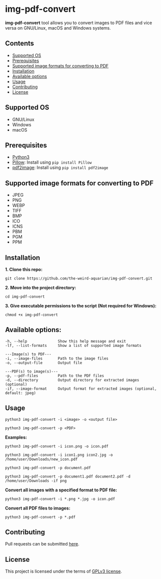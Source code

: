 # img-pdf-convert

**img-pdf-convert** tool allows you to convert images to PDF files and vice versa on GNU/Linux, macOS and Windows systems.



## Contents
- [Supported OS](#supported-os)
- [Prerequisites](#prerequisites)
- [Supported image formats for converting to PDF](#supported-image-formats-for-converting-to-pdf)
- [Installation](#installation)
- [Available options](#available-options)
- [Usage](#usage)
- [Contributing](#contributing)
- [License](#license)



## Supported OS
- GNU/Linux
- Windows
- macOS



## Prerequisites
- [Python3](https://www.python.org/downloads/)
- [Pillow](https://pypi.org/project/Pillow/): Install using `pip install Pillow`
- [pdf2image](https://pypi.org/project/pdf2image/): Install using `pip install pdf2image`



## Supported image formats for converting to PDF
- JPEG
- PNG
- WEBP
- TIFF
- BMP
- ICO
- ICNS
- PBM
- PGM
- PPM



## Installation
**1. Clone this repo:**
```
git clone https://github.com/the-weird-aquarian/img-pdf-convert.git
```

**2. Move into the project directory:**
```
cd img-pdf-convert
```

**3. Give executable permissions to the script (Not required for Windows):**
```
chmod +x img-pdf-convert
```



## Available options:
```
-h, --help              Show this help message and exit
-lf, --list-formats     Show a list of supported image formats

---Image(s) to PDF---
-i, --image-files       Path to the image files
-o, --output-file       Output file

---PDF(s) to image(s)---
-p, --pdf-files         Path to the PDF files
-d, --directory         Output directory for extracted images (optional)
-if, --image-format     Output format for extracted images (optional, default: jpeg)
```



## Usage
```
python3 img-pdf-convert -i <image> -o <output file>
```

```
python3 img-pdf-convert -p <PDF>
```

**Examples:**
```
python3 img-pdf-convert -i icon.png -o icon.pdf
```

```
python3 img-pdf-convert -i icon1.png icon2.jpg -o /home/user/Downloads/new_icon.pdf
```

```
python3 img-pdf-convert -p document.pdf
```

```
python3 img-pdf-convert -p document1.pdf document2.pdf -d /home/user/Downloads -if png
```

**Convert all images with a specified format to PDF file:**
```
python3 img-pdf-convert -i *.png *.jpg -o icon.pdf
```

**Convert all PDF files to images:**
```
python3 img-pdf-convert -p *.pdf
```



## Contributing
Pull requests can be submitted [here](https://github.com/the-weird-aquarian/img-pdf-convert/pulls).



## License
This project is licensed under the terms of [GPLv3 license](https://github.com/the-weird-aquarian/img-pdf-convert/blob/main/LICENSE).

